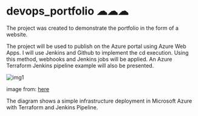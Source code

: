 # devops_portfolio ☁☁☁
The project was created to demonstrate the portfolio in the form of a website.

The project will be used to publish on the Azure portal using Azure Web Apps. 
I will use Jenkins and Github to implement the cd execution. Using this method, webhooks and Jenkins jobs will be applied.
An Azure Terraform Jenkins pipeline example will also be presented.

![img1](https://user-images.githubusercontent.com/48568917/218277410-148af5df-23d2-4d8c-9050-93cd02e5c7e5.JPG)

image from: [here](https://www.reddit.com/r/Terraform/comments/h0tdq3/automate_infrastructure_deployments_on_microsoft/)

The diagram shows a simple infrastructure deployment in Microsoft Azure with Terraform and Jenkins Pipeline.
